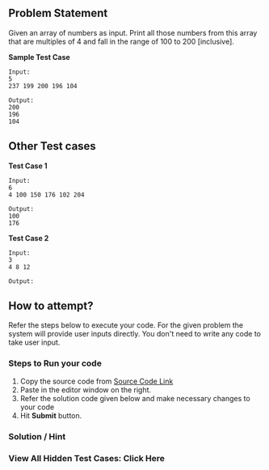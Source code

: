 ## Problem Statement
Given an array of numbers as input. Print all those numbers from this array that are multiples of 4 and fall in the range of 100 to 200 [inclusive].

**Sample Test Case**
```
Input:
5
237 199 200 196 104

Output:
200
196
104
```
## Other Test cases
**Test Case 1**
```
Input:
6
4 100 150 176 102 204

Output:
100
176
```
**Test Case 2**
```
Input:
3
4 8 12

Output:

```

## How to attempt?
Refer the steps below to execute your code.
For the given problem the system will provide user inputs directly. You don't need to write any code to take user input.

### Steps to Run your code

1. Copy the source code from [Source Code Link](https://raw.githubusercontent.com/Aartiarora22/Lab_assignments/main/R1/T1/Main.java)
2. Paste in the editor window on the right.
3. Refer the solution code given below and make necessary changes to your code
4. Hit **Submit** button.

### Solution / Hint

### View All Hidden Test Cases: Click Here
